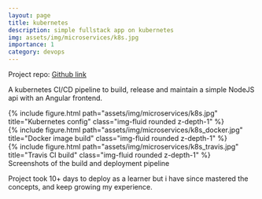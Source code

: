 ```yaml
---
layout: page
title: kubernetes
description: simple fullstack app on kubernetes
img: assets/img/microservices/k8s.jpg
importance: 1
category: devops
---
```


Project repo: [Github link](https://github.com/opeoniye/kubernetes-ci-cd)

A kubernetes CI/CD pipeline to build, release and maintain a simple NodeJS api with an Angular frontend.


<div class="row">
    <div class="col-sm mt-3 mt-md-0">
        {% include figure.html path="assets/img/microservices/k8s.jpg" title="Kubernetes config" class="img-fluid rounded z-depth-1" %}
    </div>
    <div class="col-sm mt-3 mt-md-0">
        {% include figure.html path="assets/img/microservices/k8s_docker.jpg" title="Docker image build" class="img-fluid rounded z-depth-1" %}
    </div>
    <div class="col-sm mt-3 mt-md-0">
        {% include figure.html path="assets/img/microservices/k8s_travis.jpg" title="Travis CI build" class="img-fluid rounded z-depth-1" %}
    </div>
</div>
<div class="caption">
    Screenshots of the build and deployment pipeline
</div>


Project took 10+ days to deploy as a learner but i have since mastered the concepts, and keep growing my experience.

